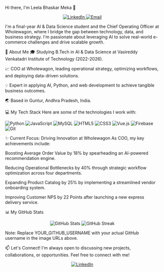 Hi there, I'm Leela Bhaskar Meka 👋
<p align="center">
<a href="https://www.google.com/search?q=https://www.linkedin.com/in/leela-bhaskar-meka-54729326a" target="_blank">
<img src="https://www.google.com/search?q=https://img.shields.io/badge/LinkedIn-0077B5%3Fstyle%3Dfor-the-badge%26logo%3Dlinkedin%26logoColor%3Dwhite" alt="LinkedIn"/>
</a>
<a href="mailto:leelabhaskar2005@gmail.com">
<img src="https://www.google.com/search?q=https://img.shields.io/badge/Email-D14836%3Fstyle%3Dfor-the-badge%26logo%3Dgmail%26logoColor%3Dwhite" alt="Email"/>
</a>
</p>

I'm a final-year AI & Data Science student and the Chief Operating Officer at Wholewagon, where I bridge the gap between technology, data, and business strategy. I'm passionate about leveraging AI to solve real-world e-commerce challenges and drive scalable growth.

🚀 About Me
🎓 Studying B.Tech in AI & Data Science at Vasireddy Venkatadri Institute of Technology (2022-2026).

📈 COO at Wholewagon, leading operational strategy, optimizing workflows, and deploying data-driven solutions.

💡 Expert in applying AI, Python, and web development to achieve tangible business outcomes.

🌏 Based in Guntur, Andhra Pradesh, India.

💻 My Tech Stack
Here are some of the technologies I work with:

<p align="left">
<img src="https://www.google.com/search?q=https://img.shields.io/badge/Python-3776AB%3Fstyle%3Dfor-the-badge%26logo%3Dpython%26logoColor%3Dwhite" alt="Python"/>
<img src="https://www.google.com/search?q=https://img.shields.io/badge/JavaScript-F7DF1E%3Fstyle%3Dfor-the-badge%26logo%3Djavascript%26logoColor%3Dblack" alt="JavaScript"/>
<img src="https://img.shields.io/badge/MySQL-4479A1?style=for-the-badge&logo=mysql&logoColor=white" alt="MySQL"/>
<img src="https://www.google.com/search?q=https://img.shields.io/badge/HTML5-E34F26%3Fstyle%3Dfor-the-badge%26logo%3Dhtml5%26logoColor%3Dwhite" alt="HTML5"/>
<img src="https://www.google.com/search?q=https://img.shields.io/badge/CSS3-1572B6%3Fstyle%3Dfor-the-badge%26logo%3Dcss3%26logoColor%3Dwhite" alt="CSS3"/>
<img src="https://www.google.com/search?q=https://img.shields.io/badge/Vue.js-4FC08D%3Fstyle%3Dfor-the-badge%26logo%3Dvue.js%26logoColor%3Dwhite" alt="Vue.js"/>
<img src="https://www.google.com/search?q=https://img.shields.io/badge/Firebase-FFCA28%3Fstyle%3Dfor-the-badge%26logo%3Dfirebase%26logoColor%3Dblack" alt="Firebase"/>
<img src="https://www.google.com/search?q=https://img.shields.io/badge/Git-F05032%3Fstyle%3Dfor-the-badge%26logo%3Dgit%26logoColor%3Dwhite" alt="Git"/>
</p>

✨ Current Focus: Driving Innovation at Wholewagon
As COO, my key achievements include:

Boosting Average Order Value by 18% by spearheading an AI-powered recommendation engine.

Reducing Operational Bottlenecks by 40% through strategic workflow optimization across four departments.

Expanding Product Catalog by 25% by implementing a streamlined vendor onboarding system.

Improving Customer NPS by 22 Points after launching a new express delivery service.

📊 My GitHub Stats
<p align="center">
<img src="https://www.google.com/search?q=https://github-readme-stats.vercel.app/api%3Fusername%3DYOUR_GITHUB_USERNAME%26show_icons%3Dtrue%26theme%3Ddracula%26hide_border%3Dtrue%26count_private%3Dtrue" alt="GitHub Stats" />
<img src="https://www.google.com/search?q=https://github-readme-streak-stats.herokuapp.com/%3Fuser%3DYOUR_GITHUB_USERNAME%26theme%3Ddracula%26hide_border%3Dtrue" alt="GitHub Streak" />
</p>

Note: Replace YOUR_GITHUB_USERNAME with your actual GitHub username in the image URLs above.

📫 Let's Connect!
I'm always open to discussing new projects, collaborations, or opportunities. Feel free to connect with me!

<p align="center">
<a href="https://www.google.com/search?q=https://www.linkedin.com/in/leela-bhaskar-meka-54729326a" target="_blank">
<img src="https://www.google.com/search?q=https://img.shields.io/badge/LinkedIn-Connect-blue%3Fstyle%3Dfor-the-badge%26logo%3Dlinkedin" alt="LinkedIn"/>
</a>
</p>
